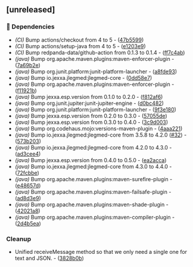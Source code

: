 ## [unreleased]

### 🤖 Dependencies

- *(CI)* Bump actions/checkout from 4 to 5 - ([47b5599](https://github.com/jexxa-projects/JLegMedKafka/commit/47b55996640e233e5bff91c1420b042490cbd225))
- *(CI)* Bump actions/setup-java from 4 to 5 - ([e1203e9](https://github.com/jexxa-projects/JLegMedKafka/commit/e1203e9651b0c9e6e43f542f4008e543707e770a))
- *(CI)* Bump redpanda-data/github-action from 0.1.3 to 0.1.4 - ([ff7c4ab](https://github.com/jexxa-projects/JLegMedKafka/commit/ff7c4ab8f7acdda16097e3eca7cddcfe2372bd40))
- *(java)* Bump org.apache.maven.plugins:maven-enforcer-plugin - ([7a69b2e](https://github.com/jexxa-projects/JLegMedKafka/commit/7a69b2ef05b18b99054b9b72ad9832e65aa7ad45))
- *(java)* Bump org.junit.platform:junit-platform-launcher - ([a8fde93](https://github.com/jexxa-projects/JLegMedKafka/commit/a8fde93ccc58747af59e87a90ac6fe9f78486ec2))
- *(java)* Bump io.jexxa.jlegmed:jlegmed-core - ([0dd58e7](https://github.com/jexxa-projects/JLegMedKafka/commit/0dd58e7cc29b0b240c2c6abd22421844bc592073))
- *(java)* Bump org.apache.maven.plugins:maven-enforcer-plugin - ([f11921b](https://github.com/jexxa-projects/JLegMedKafka/commit/f11921bf64702b70672815409919ea1047017528))
- *(java)* Bump jexxa.esp.version from 0.1.0 to 0.2.0 - ([f812af6](https://github.com/jexxa-projects/JLegMedKafka/commit/f812af6007cbe9120cba8af1bdd525784928f2ba))
- *(java)* Bump org.junit.jupiter:junit-jupiter-engine - ([d0bc482](https://github.com/jexxa-projects/JLegMedKafka/commit/d0bc482d7f3874e0ae416402cfb1aad331022333))
- *(java)* Bump org.junit.platform:junit-platform-launcher - ([9f3e180](https://github.com/jexxa-projects/JLegMedKafka/commit/9f3e180eff07e449e8bb90a51c55131112d6011f))
- *(java)* Bump jexxa.esp.version from 0.2.0 to 0.3.0 - ([57055de](https://github.com/jexxa-projects/JLegMedKafka/commit/57055de032df3711ce2d2c096ffdeb5ccb097213))
- *(java)* Bump jexxa.esp.version from 0.3.0 to 0.4.0 - ([3c9d003](https://github.com/jexxa-projects/JLegMedKafka/commit/3c9d00397936832511f85489939bfa14e326d154))
- *(java)* Bump org.codehaus.mojo:versions-maven-plugin - ([4aaa221](https://github.com/jexxa-projects/JLegMedKafka/commit/4aaa221b7b7c1396697a9a90148e6e710f8cfa20))
- *(java)* Bump io.jexxa.jlegmed:jlegmed-core from 3.5.8 to 4.2.0 ([#32](https://github.com/jexxa-projects/JLegMedKafka/issues/32)) - ([573b203](https://github.com/jexxa-projects/JLegMedKafka/commit/573b203ee960b2b39261ef2d899262b84def39fe))
- *(java)* Bump io.jexxa.jlegmed:jlegmed-core from 4.2.0 to 4.3.0 - ([ad3cee4](https://github.com/jexxa-projects/JLegMedKafka/commit/ad3cee462a6c6b39b4bdad0a2fe2e1ba4c3373e1))
- *(java)* Bump jexxa.esp.version from 0.4.0 to 0.5.0 - ([ea2acca](https://github.com/jexxa-projects/JLegMedKafka/commit/ea2acca4b7bcac87628c111f313b95d0effa2205))
- *(java)* Bump io.jexxa.jlegmed:jlegmed-core from 4.3.0 to 4.4.0 - ([72fcbbe](https://github.com/jexxa-projects/JLegMedKafka/commit/72fcbbe2a55c94029553129ac82cb51723e2ed61))
- *(java)* Bump org.apache.maven.plugins:maven-surefire-plugin - ([e48657d](https://github.com/jexxa-projects/JLegMedKafka/commit/e48657d694e93e9ffaf2d4899e3ec3b2c0b484f2))
- *(java)* Bump org.apache.maven.plugins:maven-failsafe-plugin - ([ad8d3e9](https://github.com/jexxa-projects/JLegMedKafka/commit/ad8d3e9145ab5f694d6395dd284b6d6de1574bb8))
- *(java)* Bump org.apache.maven.plugins:maven-shade-plugin - ([42021a8](https://github.com/jexxa-projects/JLegMedKafka/commit/42021a87d0b376f0a99acc26bb1645cca780bac3))
- *(java)* Bump org.apache.maven.plugins:maven-compiler-plugin - ([2d4b5ea](https://github.com/jexxa-projects/JLegMedKafka/commit/2d4b5ea7b1005618bbbcbb698a1955e4177f3643))

### Cleanup

- Unified receiveMessage method so that we only need a single one for text and JSON. - ([3828b0b](https://github.com/jexxa-projects/JLegMedKafka/commit/3828b0b5736b99f5f11fc2c4b36a9e6113baaf5d))

<!-- generated by git-cliff -->
